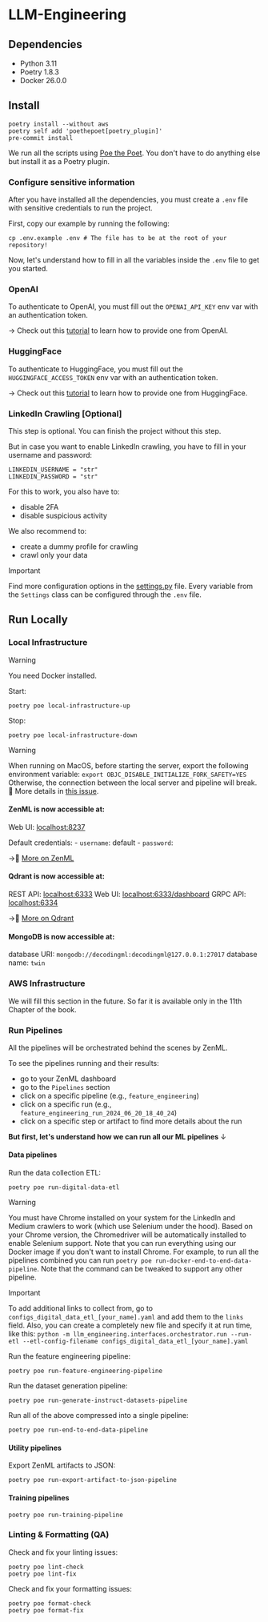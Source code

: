 # LLM-Engineering

## Dependencies

- Python 3.11
- Poetry 1.8.3
- Docker 26.0.0

## Install

```shell
poetry install --without aws
poetry self add 'poethepoet[poetry_plugin]'
pre-commit install
```

We run all the scripts using [Poe the Poet](https://poethepoet.natn.io/index.html). You don't have to do anything else but install it as a Poetry plugin.

### Configure sensitive information
After you have installed all the dependencies, you must create a `.env` file with sensitive credentials to run the project.

First, copy our example by running the following:
```shell
cp .env.example .env # The file has to be at the root of your repository!
```

Now, let's understand how to fill in all the variables inside the `.env` file to get you started.

### OpenAI

To authenticate to OpenAI, you must fill out the `OPENAI_API_KEY` env var with an authentication token.

→ Check out this [tutorial](https://platform.openai.com/docs/quickstart) to learn how to provide one from OpenAI.

### HuggingFace

To authenticate to HuggingFace, you must fill out the `HUGGINGFACE_ACCESS_TOKEN` env var with an authentication token.

→ Check out this [tutorial](https://huggingface.co/docs/hub/en/security-tokens) to learn how to provide one from HuggingFace.


### LinkedIn Crawling [Optional]
This step is optional. You can finish the project without this step.

But in case you want to enable LinkedIn crawling, you have to fill in your username and password:
```shell
LINKEDIN_USERNAME = "str"
LINKEDIN_PASSWORD = "str"
```

For this to work, you also have to:
- disable 2FA
- disable suspicious activity

We also recommend to:
- create a dummy profile for crawling
- crawl only your data


> [!IMPORTANT]
> Find more configuration options in the [settings.py](https://github.com/PacktPublishing/LLM-Engineering/blob/main/llm_engineering/settings.py) file. Every variable from the `Settings` class can be configured through the `.env` file. 


## Run Locally 

### Local Infrastructure

> [!WARNING]
> You need Docker installed.

Start:
```shell
poetry poe local-infrastructure-up
```

Stop:
```shell
poetry poe local-infrastructure-down
```

> [!WARNING]  
> When running on MacOS, before starting the server, export the following environment variable:
> `export OBJC_DISABLE_INITIALIZE_FORK_SAFETY=YES`
> Otherwise, the connection between the local server and pipeline will break. 🔗 More details in [this issue](https://github.com/zenml-io/zenml/issues/2369).

#### ZenML is now accessible at:

Web UI: [localhost:8237](localhost:8237)

Default credentials:
    - `username`: default
    - `password`: 

→🔗 [More on ZenML](https://docs.zenml.io/)

#### Qdrant is now accessible at:

REST API: [localhost:6333](localhost:6333)
Web UI: [localhost:6333/dashboard](localhost:6333/dashboard)
GRPC API: [localhost:6334](localhost:6334)

→🔗 [More on Qdrant](https://qdrant.tech/documentation/quick-start/)

#### MongoDB is now accessible at:

database URI: `mongodb://decodingml:decodingml@127.0.0.1:27017`
database name: `twin`


### AWS Infrastructure

We will fill this section in the future. So far it is available only in the 11th Chapter of the book.


### Run Pipelines

All the pipelines will be orchestrated behind the scenes by ZenML.

To see the pipelines running and their results:
- go to your ZenML dashboard
- go to the `Pipelines` section
- click on a specific pipeline (e.g., `feature_engineering`)
- click on a specific run (e.g., `feature_engineering_run_2024_06_20_18_40_24`)
- click on a specific step or artifact to find more details about the run

**But first, let's understand how we can run all our ML pipelines** ↓

#### Data pipelines

Run the data collection ETL:
```shell
poetry poe run-digital-data-etl
```

> [!WARNING]
> You must have Chrome installed on your system for the LinkedIn and Medium crawlers to work (which use Selenium under the hood). Based on your Chrome version, the Chromedriver will be automatically installed to enable Selenium support. Note that you can run everything using our Docker image if you don't want to install Chrome. For example, to run all the pipelines combined you can run `poetry poe run-docker-end-to-end-data-pipeline`. Note that the command can be tweaked to support any other pipeline.

> [!IMPORTANT]
> To add additional links to collect from, go to `configs_digital_data_etl_[your_name].yaml` and add them to the `links` field. Also, you can create a completely new file and specify it at run time, like this: `python -m llm_engineering.interfaces.orchestrator.run --run-etl --etl-config-filename configs_digital_data_etl_[your_name].yaml`

Run the feature engineering pipeline:
```shell
poetry poe run-feature-engineering-pipeline
```

Run the dataset generation pipeline:
```shell
poetry poe run-generate-instruct-datasets-pipeline
```

Run all of the above compressed into a single pipeline:
```shell
poetry poe run-end-to-end-data-pipeline
```


#### Utility pipelines

Export ZenML artifacts to JSON:
```shell
poetry poe run-export-artifact-to-json-pipeline
```

#### Training pipelines

```shell
poetry poe run-training-pipeline
```

### Linting & Formatting (QA)

Check and fix your linting issues:
```shell
poetry poe lint-check
poetry poe lint-fix
```

Check and fix your formatting issues:
```shell
poetry poe format-check
poetry poe format-fix
```